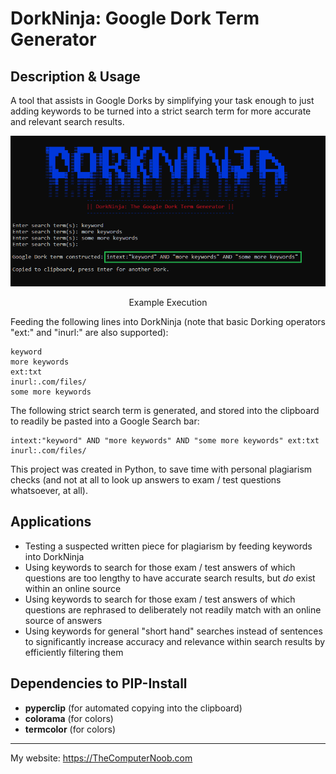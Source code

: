 # DorkNinja: Google Dork Term Generator

## Description & Usage
A tool that assists in Google Dorks by simplifying your task enough to just adding keywords to be turned into a strict search term for more accurate and relevant search results.

<div align="center">
<img src="https://raw.githubusercontent.com/SHUR1K-N/DorkNinja-Google-Dork-Term-Generator/master/Images/Example.png" >
<p>Example Execution</p>
</div>

Feeding the following lines into DorkNinja (note that basic Dorking operators "ext:" and "inurl:" are also supported):
```
keyword
more keywords
ext:txt
inurl:.com/files/
some more keywords
```
The following strict search term is generated, and stored into the clipboard to readily be pasted into a Google Search bar:
```
intext:"keyword" AND "more keywords" AND "some more keywords" ext:txt inurl:.com/files/
```

This project was created in Python, to save time with personal plagiarism checks (and not at all to look up answers to exam / test questions whatsoever, at all).

## Applications
- Testing a suspected written piece for plagiarism by feeding keywords into DorkNinja
- Using keywords to search for those exam / test answers of which questions are too lengthy to have accurate search results, but *do* exist within an online source
- Using keywords to search for those exam / test answers of which questions are rephrased to deliberately not readily match with an online source of answers
- Using keywords for general "short hand" searches instead of sentences to significantly increase accuracy and relevance within search results by efficiently filtering them

## Dependencies to PIP-Install
- **pyperclip** (for automated copying into the clipboard)
- **colorama** (for colors)
- **termcolor** (for colors)

------------

My website: https://TheComputerNoob.com
